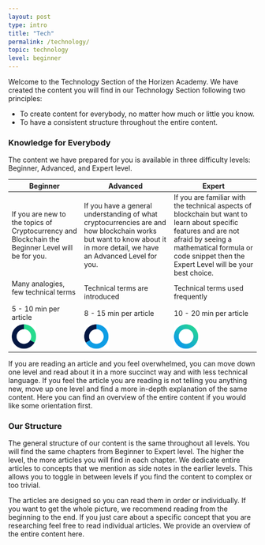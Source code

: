 ```yaml
---
layout: post
type: intro
title: "Tech"
permalink: /technology/
topic: technology
level: beginner
---
```


Welcome to the Technology Section of the Horizen Academy. We have created the content you will find in our Technology Section following two principles:

 - To create content for everybody, no matter how much or little you know.
 - To have a consistent structure throughout the entire content.

### Knowledge for Everybody

The content we have prepared for you is available in three difficulty levels: Beginner, Advanced, and Expert level.

<table class="table table-bordered">
    <thead>
        <tr class="table-active text-center">
            <th>Beginner</th>
            <th>Advanced</th>
            <th>Expert</th>
        </tr>
    </thead>
    <tbody>
        <tr>
            <td>
                If you are new to the topics of Cryptocurrency and Blockchain the Beginner Level will be for you.
            </td>
            <td>
                If you have a general understanding of what cryptocurrencies are and how blockchain works but want to know about it in more detail, we have an Advanced Level for you.
            </td>
            <td>
                If you are familiar with the technical aspects of blockchain but want to learn about specific features and are not afraid by seeing a mathematical formula or code snippet then the Expert Level will be your best choice.
            </td>
        </tr>
        <tr class="text-center">
            <td>
                Many analogies, few technical terms
                <br/><br/>
                5 - 10 min per article
            </td>
            <td>
                Technical terms are introduced
                <br/><br/>
                8 - 15 min per article
            </td>
            <td>
                Technical terms used frequently
                <br/><br/>
                10 - 20 min per article
            </td>
        </tr>
        <tr>
            <td>
                <img src="/assets/img/icons/levels/beginner-2.svg" alt="Beginner" style="max-width: 50px">
            </td>
            <td>
                <img src="/assets/img/icons/levels/advanced-2.svg" alt="Advanced" style="max-width: 50px">
            </td>
            <td>
                <img src="/assets/img/icons/levels/expert-2.svg" alt="Expert" style="max-width: 50px">
            </td>
        </tr>
    </tbody>
</table>

If you are reading an article and you feel overwhelmed, you can move down one level and read about it in a more succinct way and with less technical language. If you feel the article you are reading is not telling you anything new, move up one level and find a more in-depth explanation of the same content. Here you can find an overview of the entire content if you would like some orientation first.

### Our Structure

The general structure of our content is the same throughout all levels. You will find the same chapters from Beginner to Expert level. The higher the level, the more articles you will find in each chapter. We dedicate entire articles to concepts that we mention as side notes in the earlier levels. This allows you to toggle in between levels if you find the content to complex or too trivial.

The articles are designed so you can read them in order or individually. If you want to get the whole picture, we recommend reading from the beginning to the end. If you just care about a specific concept that you are researching feel free to read individual articles. We provide an overview of the entire content here.
